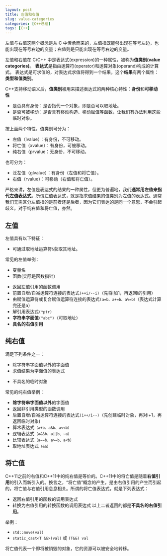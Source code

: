```yaml
---
layout: post
title: 左值和右值
slug: value-categories
categories: [C++总结]
tags: [C++]
---
```


左值与右值这两个概念是从 C 中传承而来的，左值指既能够出现在等号左边，也能出现在等号右边的变量；右值则是只能出现在等号右边的变量。

左值和右值在 C/C++ 中是表达式(expression)的一种属性，被称为**值类别(value categories)**。
**表达式**是指由运算符(operator)和运算对象(operand)构成的计算式。
表达式是可求值的，对表达式求值将得到一个结果，这个**结果**有两个属性：**类型和值类别**。

C++支持移动语义后，**值类别**被用来描述表达式的两种核心特性：**身份**和**可移动性**
+ 是否具有身份：是否指代一个对象，即是否可以取地址。
+ 是否可被移动：是否具有移动构造、移动赋值等函数，让我们有办法利用这些临时对象。

按上面两个特性，值类别可分为：
+ 左值（lvalue）：有身份，不可移动。
+ 将亡值（xvalue）：有身份，可被移动。
+ 纯右值（prvalue：无身份，不可移动。

也可分为：
+ 泛左值（glvalue）：有身份（左值和将亡值）。
+ 右值（rvalue）：可移动（右值和将亡值）。

严格来讲，左值是表达式的结果的一种属性，但更为普遍地，我们**通常用左值来指代左值表达式**。所谓左值表达式，就是指求值结果的值类别为左值的表达式。通常我们无需区分左值指的是前者还是后者，因为它们表达的是同一个意思，不会引起歧义。对于纯右值和将亡值，亦然。

## 左值
左值具有以下特征：
- 可通过取地址运算符`&`获取其地址。

常见的左值举例：
+ 变量名
+ 函数(实际是函数指针）
- 返回左值引用的函数调用
- 前置自增/自减运算符连接的表达式`(++i/--i)`（先将i加1，再返回i的引用）
- 由赋值运算符或复合赋值运算符连接的表达式`(a=b、a+=b、a%=b）`（表达式计算完还是a）
- 解引用表达式`(*ptr)`
- **字符串字面值**`("abc")`（可取地址）
- **具名的右值引用**

## 纯右值
满足下列条件之一：
- 除字符串字面值以外的字面值
- 求值结果为字面值的表达式
+ 不具名的临时对象

常见的纯右值举例：
+ **除字符串字面值以外**的字面值
+ 返回非引用类型的函数调用
+ 后置自增/自减运算符连接的表达式`(i++/i--)`（先创建临时对象，再对i+1，再返回临时对象)
+ 算术表达式`（a+b、a&b、a<<b）`
+ 逻辑表达式`（a&&b、a||b、~a）`
+ 比较表达式`（a==b、a>=b、a<b）`
+ 取地址表达式`（&a）`


## 将亡值
C++11之前的右值和C++11中的纯右值是等价的。C++11中的将亡值是随着**右值引用**的引入而新引入的。换言之，“将亡值”概念的产生，是由右值引用的产生而引起的，将亡值与右值引用息息相关。所谓的将亡值表达式，就是下列表达式：
- 返回右值引用的函数的调用表达式
- 转换为右值引用的转换函数的调用表达式
以上二者返回的都是**不具名的右值引用**。

举例：
- `std::move(val)`
- `static_cast<T &&>(val)` 或 `(T&&) val`

将亡值代表一个即将被销毁的对象，它的资源可以被安全地转移。
